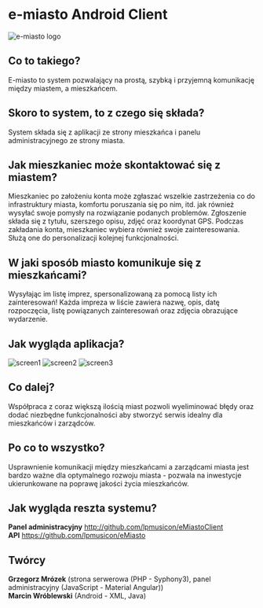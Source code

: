 # e-miasto Android Client

![e-miasto logo](1200x400.png)

## Co to takiego?
E-miasto to system pozwalający na prostą, szybką i przyjemną komunikację między miastem, a mieszkańcem.

## Skoro to system, to z czego się składa?
System składa się z aplikacji ze strony mieszkańca i panelu administracyjnego ze strony miasta.

## Jak mieszkaniec może skontaktować się z miastem?
Mieszkaniec po założeniu konta może zgłaszać wszelkie zastrzeżenia co do infrastruktury miasta, komfortu poruszania się po nim, itd. jak również wysyłać swoje pomysły na rozwiązanie podanych problemów. Zgłoszenie składa się z tytułu, szerszego opisu, zdjęć oraz koordynat GPS.
Podczas zakładania konta, mieszkaniec wybiera również swoje zainteresowania. Służą one do personalizacji kolejnej funkcjonalności.

## W jaki sposób miasto komunikuje się z mieszkańcami?
Wysyłając im listę imprez, spersonalizowaną za pomocą listy ich zainteresowań!
Każda impreza w liście zawiera nazwę, opis, datę rozpoczęcia, listę powiązanych zainteresowań oraz zdjęcia obrazujące wydarzenie.

## Jak wygląda aplikacja?
![screen1](device-2016-10-15-223151.png)
![screen2](device-2016-10-15-224437.png)
![screen3](device-2016-10-17-172807.png)

## Co dalej?
Współpraca z coraz większą ilością miast pozwoli wyeliminować błędy oraz dodać niezbędne funkcjonalności aby stworzyć serwis idealny dla mieszkańców i zarządców.

## Po co to wszystko?
Usprawnienie komunikacji między mieszkańcami a zarządcami miasta jest bardzo ważne dla optymalnego rozwoju miasta - pozwala na inwestycje ukierunkowane na poprawę jakości życia mieszkańców.

## Jak wygląda reszta systemu? 
**Panel administracyjny** http://github.com/lpmusicon/eMiastoClient <br />
**API** https://github.com/lpmusicon/eMiasto

## Twórcy
**Grzegorz Mrózek** (strona serwerowa (PHP - Syphony3), panel administracyjny (JavaScript - Material Angular)) <br />
**Marcin Wróblewski** (Android - XML, Java)
